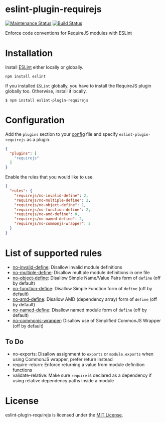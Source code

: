 # eslint-plugin-requirejs

[![Maintenance Status][status-image]][status-url] [![Build Status][travis-image]][travis-url]

Enforce code conventions for RequireJS modules with ESLint

# Installation

Install [ESLint](https://www.github.com/eslint/eslint) either locally or globally.

    npm install eslint

If you installed `ESLint` globally, you have to install the RequireJS plugin globally too. Otherwise, install it locally.

    $ npm install eslint-plugin-requirejs

# Configuration

Add the `plugins` section to your [config](http://eslint.org/docs/user-guide/configuring) file and specify `eslint-plugin-requirejs` as a plugin.

```json
{
  "plugins": [
    "requirejs"
  ]
}
```

Enable the rules that you would like to use.

```json
{
  "rules": {
    "requirejs/no-invalid-define": 2,
    "requirejs/no-multiple-define": 2,
    "requirejs/no-object-define": 1,
    "requirejs/no-function-define": 2,
    "requirejs/no-amd-define": 0,
    "requirejs/no-named-define": 2,
    "requirejs/no-commonjs-wrapper": 2
  }
}
```

# List of supported rules

* [no-invalid-define](docs/rules/no-invalid-define.md): Disallow invalid module definitions
* [no-multiple-define](docs/rules/no-multiple-define.md): Disallow multiple module definitions in one file
* [no-object-define](docs/rules/no-object-define.md): Disallow Simple Name/Value Pairs form of `define` (off by default)
* [no-function-define](docs/rules/no-function-define.md): Disallow Simple Function form of `define` (off by default)
* [no-amd-define](docs/rules/no-amd-define.md): Disallow AMD (dependency array) form of `define` (off by default)
* [no-named-define](docs/rules/no-named-define.md): Disallow named module form of `define` (off by default)
* [no-commonjs-wrapper](docs/rules/no-commonjs-wrapper.md): Disallow use of Simplified CommonJS Wrapper (off by default)

## To Do

* no-exports: Disallow assignment to `exports` or `module.exports` when using CommonJS wrapper, prefer return instead
* require-return: Enforce returning a value from module definition functions
* validate-relative: Make sure `require` is declared as a dependency if using relative dependency paths inside a module

# License

eslint-plugin-requirejs is licensed under the [MIT License](http://www.opensource.org/licenses/mit-license.php).

[status-url]: https://github.com/cvisco/eslint-plugin-requirejs/pulse
[status-image]: http://img.shields.io/badge/status-maintained-brightgreen.svg?style=flat-square

[travis-url]: https://travis-ci.org/cvisco/eslint-plugin-requirejs
[travis-image]: http://img.shields.io/travis/cvisco/eslint-plugin-requirejs/master.svg?style=flat-square
